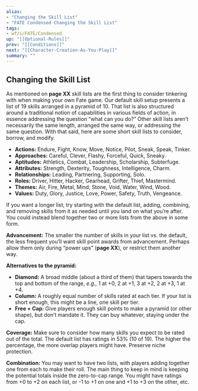 ```yaml
---
alias:
- "Changing the Skill List"
- "FATE Condensed Changing the Skill List"
tags:
- wf/s/FATE/Condensed
up: "[[Optional-Rules]]"
prev: "[[Conditions]]"
next: "[[Character-Creation-As-You-Play]]"
summary: ""
---
```

## Changing the Skill List

As mentioned on **page XX** skill lists are the first thing to consider tinkering with when making your own Fate game. Our default skill setup presents a list of 19 skills arranged in a pyramid of 10. That list is also structured around a traditional notion of capabilities in various fields of action, in essence addressing the question “what can you do?” Other skill lists aren’t necessarily the same length, arranged the same way, or addressing the same question. With that said, here are some short skill lists to consider, borrow, and modify.

- **Actions:** Endure, Fight, Know, Move, Notice, Pilot, Sneak, Speak, Tinker.
- **Approaches:** Careful, Clever, Flashy, Forceful, Quick, Sneaky.
- **Aptitudes:** Athletics, Combat, Leadership, Scholarship, Subterfuge.
- **Attributes:** Strength, Dexterity, Toughness, Intelligence, Charm.
- **Relationships:** Leading, Partnering, Supporting, Solo.
- **Roles:** Driver, Hitter, Hacker, Gearhead, Grifter, Thief, Mastermind.
- **Themes:** Air, Fire, Metal, Mind, Stone, Void, Water, Wind, Wood.
- **Values:** Duty, Glory, Justice, Love, Power, Safety, Truth, Vengeance.

If you want a longer list, try starting with the default list, adding, combining, and removing skills from it as needed until you land on what you’re after. You could instead blend together two or more lists from the above in some form.

**Advancement:** The smaller the number of skills in your list vs. the default, the less frequent you’ll want skill point awards from advancement. Perhaps allow them only during “power ups” (**page XX**), or restrict them another way.

**Alternatives to the pyramid:**

- **Diamond:** A broad middle (about a third of them) that tapers towards the top and bottom of the range, _e.g.,_ 1 at +0, 2 at +1, 3 at +2, 2 at +3, 1 at +4.
- **Column:** A roughly equal number of skills rated at each tier. If your list is short enough, this might be a line, one skill per tier.
- **Free + Cap:** Give players enough skill points to make a pyramid (or other shape), but don’t mandate it. They can buy whatever, staying under the cap.

**Coverage:** Make sure to consider how many skills you expect to be rated out of the total. The default list has ratings in 53% (10 of 19). The higher the percentage, the more overlap players might have. Preserve niche protection.

**Combination:** You may want to have two lists, with players adding together one from each to make their roll. The main thing to keep in mind is keeping the potential totals inside the zero-to-cap range. You might have ratings from +0 to +2 on each list, or -1 to +1 on one and +1 to +3 on the other, etc.